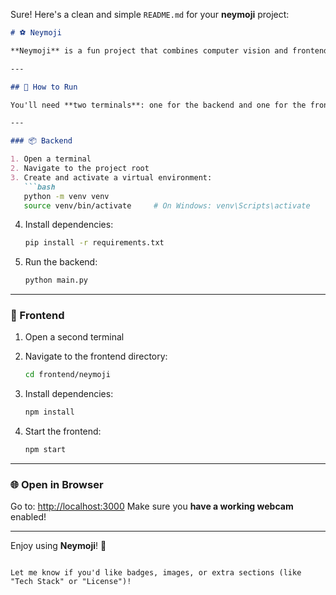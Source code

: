 Sure! Here's a clean and simple `README.md` for your **neymoji** project:

````markdown
# ⚽ Neymoji

**Neymoji** is a fun project that combines computer vision and frontend magic. Just run the backend and frontend, smile for the camera, and enjoy!

---

## 🚀 How to Run

You'll need **two terminals**: one for the backend and one for the frontend.

---

### 📦 Backend

1. Open a terminal
2. Navigate to the project root
3. Create and activate a virtual environment:
   ```bash
   python -m venv venv
   source venv/bin/activate     # On Windows: venv\Scripts\activate
````

4. Install dependencies:

   ```bash
   pip install -r requirements.txt
   ```
5. Run the backend:

   ```bash
   python main.py
   ```

---

### 🎨 Frontend

1. Open a second terminal
2. Navigate to the frontend directory:

   ```bash
   cd frontend/neymoji
   ```
3. Install dependencies:

   ```bash
   npm install
   ```
4. Start the frontend:

   ```bash
   npm start
   ```

---

### 🌐 Open in Browser

Go to: [http://localhost:3000](http://localhost:3000)
Make sure you **have a working webcam** enabled!

---

Enjoy using **Neymoji**! 🎉

```

Let me know if you'd like badges, images, or extra sections (like "Tech Stack" or "License")!
```
